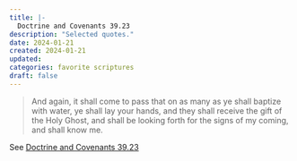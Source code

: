 ```yaml
---
title: |-
  Doctrine and Covenants 39.23
description: "Selected quotes."
date: 2024-01-21
created: 2024-01-21
updated: 
categories: favorite scriptures
draft: false
---
```


> And again, it shall come to pass that on as many as ye shall baptize with water, ye shall lay your hands, and they shall receive the gift of the Holy Ghost, and shall be looking forth for the signs of my coming, and shall know me.

See [Doctrine and Covenants 39.23](https://www.churchofjesuschrist.org/study/scriptures/dc-testament/dc/39?id=p23&lang=eng#p23)